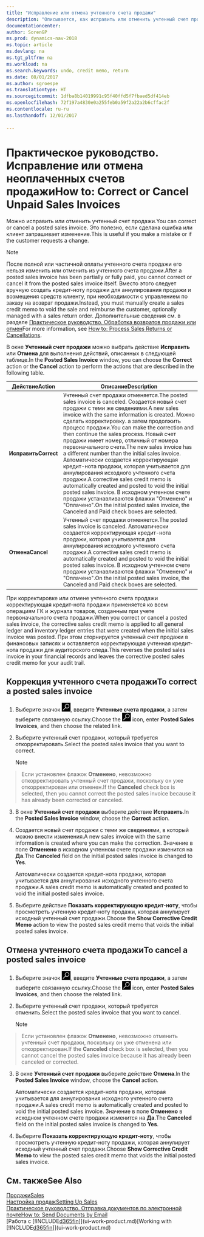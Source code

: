 ```yaml
---
title: "Исправление или отмена учтенного счета продажи"
description: "Описывается, как исправить или отменить учтенный счет продажи и применить кредит-ноту продажи."
documentationcenter: 
author: SorenGP
ms.prod: dynamics-nav-2018
ms.topic: article
ms.devlang: na
ms.tgt_pltfrm: na
ms.workload: na
ms.search.keywords: undo, credit memo, return
ms.date: 08/01/2017
ms.author: sgroespe
ms.translationtype: HT
ms.sourcegitcommit: 1dfba8b14019991c95f40ffd5f7fbaed5df414eb
ms.openlocfilehash: 72f197a4830e0a255feb0a59f2a22a2b6cffac2f
ms.contentlocale: ru-ru
ms.lasthandoff: 12/01/2017

---
```

# <a name="how-to-correct-or-cancel-unpaid-sales-invoices"></a><span data-ttu-id="a5232-103">Практическое руководство. Исправление или отмена неоплаченных счетов продажи</span><span class="sxs-lookup"><span data-stu-id="a5232-103">How to: Correct or Cancel Unpaid Sales Invoices</span></span>
<span data-ttu-id="a5232-104">Можно исправить или отменить учтенный счет продажи.</span><span class="sxs-lookup"><span data-stu-id="a5232-104">You can correct or cancel a posted sales invoice.</span></span> <span data-ttu-id="a5232-105">Это полезно, если сделана ошибка или клиент запрашивает изменение.</span><span class="sxs-lookup"><span data-stu-id="a5232-105">This is useful if you make a mistake or if the customer requests a change.</span></span>

> [!NOTE]  
>   <span data-ttu-id="a5232-106">После полной или частичной оплаты учтенного счета продажи его нельзя изменить или отменить из учтенного счета продажи.</span><span class="sxs-lookup"><span data-stu-id="a5232-106">After a posted sales invoice has been partially or fully paid, you cannot correct or cancel it from the posted sales invoice itself.</span></span> <span data-ttu-id="a5232-107">Вместо этого следует вручную создать кредит-ноту продажи для аннулирования продажи и возмещения средств клиенту, при необходимости с управлением по заказу на возврат продажи.</span><span class="sxs-lookup"><span data-stu-id="a5232-107">Instead, you must manually create a sales credit memo to void the sale and reimburse the customer, optionally managed with a sales return order.</span></span> <span data-ttu-id="a5232-108">Дополнительные сведения см. в разделе [Практическое руководство. Обработка возвратов продажи или отмен](sales-how-process-sales-returns-cancellations.md)</span><span class="sxs-lookup"><span data-stu-id="a5232-108">For more information, see [How to: Process Sales Returns or Cancellations](sales-how-process-sales-returns-cancellations.md).</span></span>

<span data-ttu-id="a5232-109">В окне **Учтенный счет продажи** можно выбрать действие **Исправить** или **Отмена** для выполнения действий, описанных в следующей таблице.</span><span class="sxs-lookup"><span data-stu-id="a5232-109">In the **Posted Sales Invoice** window, you can choose the **Correct** action or the **Cancel** action to perform the actions that are described in the following table.</span></span>

| <span data-ttu-id="a5232-110">Действие</span><span class="sxs-lookup"><span data-stu-id="a5232-110">Action</span></span> | <span data-ttu-id="a5232-111">Описание</span><span class="sxs-lookup"><span data-stu-id="a5232-111">Description</span></span> |
| --- | --- |
| <span data-ttu-id="a5232-112">**Исправить**</span><span class="sxs-lookup"><span data-stu-id="a5232-112">**Correct**</span></span> |<span data-ttu-id="a5232-113">Учтенный счет продажи отменяется.</span><span class="sxs-lookup"><span data-stu-id="a5232-113">The posted sales invoice is canceled.</span></span> <span data-ttu-id="a5232-114">Создается новый счет продажи с теми же сведениями.</span><span class="sxs-lookup"><span data-stu-id="a5232-114">A new sales invoice with the same information is created.</span></span> <span data-ttu-id="a5232-115">Можно сделать корректировку. а затем продолжить процесс продажи.</span><span class="sxs-lookup"><span data-stu-id="a5232-115">You can make the correction and then continue the sales process.</span></span> <span data-ttu-id="a5232-116">Новый счет продажи имеет номер, отличный от номера первоначального счета.</span><span class="sxs-lookup"><span data-stu-id="a5232-116">The new sales invoice has a different number than the initial sales invoice.</span></span> <span data-ttu-id="a5232-117">Автоматически создается корректирующая кредит-нота продажи, которая учитывается для аннулирования исходного учтенного счета продажи.</span><span class="sxs-lookup"><span data-stu-id="a5232-117">A corrective sales credit memo is automatically created and posted to void the initial posted sales invoice.</span></span> <span data-ttu-id="a5232-118">В исходном учтенном счете продажи устанавливаются флажки "Отменено" и "Оплачено".</span><span class="sxs-lookup"><span data-stu-id="a5232-118">On the initial posted sales invoice, the Canceled and Paid check boxes are selected.</span></span> |
| <span data-ttu-id="a5232-119">**Отмена**</span><span class="sxs-lookup"><span data-stu-id="a5232-119">**Cancel**</span></span> |<span data-ttu-id="a5232-120">Учтенный счет продажи отменяется.</span><span class="sxs-lookup"><span data-stu-id="a5232-120">The posted sales invoice is canceled.</span></span> <span data-ttu-id="a5232-121">Автоматически создается корректирующая кредит-нота продажи, которая учитывается для аннулирования исходного учтенного счета продажи.</span><span class="sxs-lookup"><span data-stu-id="a5232-121">A corrective sales credit memo is automatically created and posted to void the initial posted sales invoice.</span></span> <span data-ttu-id="a5232-122">В исходном учтенном счете продажи устанавливаются флажки "Отменено" и "Оплачено".</span><span class="sxs-lookup"><span data-stu-id="a5232-122">On the initial posted sales invoice, the Canceled and Paid check boxes are selected.</span></span> |

<span data-ttu-id="a5232-123">При корректировке или отмене учтенного счета продажи корректирующая кредит-нота продажи применяется ко всем операциям ГК и журнала товаров, созданным при учете первоначального счета продажи.</span><span class="sxs-lookup"><span data-stu-id="a5232-123">When you correct or cancel a posted sales invoice, the corrective sales credit memo is applied to all general ledger and inventory ledger entries that were created when the initial sales invoice was posted.</span></span> <span data-ttu-id="a5232-124">При этом сторнируется учтенный счет продажи в финансовых записях и оставляется корректирующая учтенная кредит-нота продажи для аудиторского следа.</span><span class="sxs-lookup"><span data-stu-id="a5232-124">This reverses the posted sales invoice in your financial records and leaves the corrective posted sales credit memo for your audit trail.</span></span>

## <a name="to-correct-a-posted-sales-invoice"></a><span data-ttu-id="a5232-125">Коррекция учтенного счета продажи</span><span class="sxs-lookup"><span data-stu-id="a5232-125">To correct a posted sales invoice</span></span>
1. <span data-ttu-id="a5232-126">Выберите значок ![Поиск страницы или отчета](media/ui-search/search_small.png "Значок поиска страницы или отчета"), введите **Учтенные счета продажи**, а затем выберите связанную ссылку.</span><span class="sxs-lookup"><span data-stu-id="a5232-126">Choose the ![Search for Page or Report](media/ui-search/search_small.png "Search for Page or Report icon") icon, enter **Posted Sales Invoices**, and then choose the related link.</span></span>  
2. <span data-ttu-id="a5232-127">Выберите учтенный счет продажи, который требуется откорректировать.</span><span class="sxs-lookup"><span data-stu-id="a5232-127">Select the posted sales invoice that you want to correct.</span></span>

    > [!NOTE]  
>   <span data-ttu-id="a5232-128">Если установлен флажок **Отменено**, невозможно откорректировать учтенный счет продажи, поскольку он уже откорректирован или отменен.</span><span class="sxs-lookup"><span data-stu-id="a5232-128">If the **Canceled** check box is selected, then you cannot correct the posted sales invoice because it has already been corrected or canceled.</span></span>
3. <span data-ttu-id="a5232-129">В окне **Учтенный счет продажи** выберите действие **Исправить**.</span><span class="sxs-lookup"><span data-stu-id="a5232-129">In the **Posted Sales Invoice** window, choose the **Correct** action.</span></span>  
4. <span data-ttu-id="a5232-130">Создается новый счет продажи с теми же сведениями, в который можно внести изменения.</span><span class="sxs-lookup"><span data-stu-id="a5232-130">A new sales invoice with the same information is created where you can make the correction.</span></span> <span data-ttu-id="a5232-131">Значение в поле **Отменено** в исходном учтенном счете продажи изменится на **Да**.</span><span class="sxs-lookup"><span data-stu-id="a5232-131">The **Canceled** field on the initial posted sales invoice is changed to **Yes**.</span></span>

    <span data-ttu-id="a5232-132">Автоматически создается кредит-нота продажи, которая учитывается для аннулирования исходного учтенного счета продажи.</span><span class="sxs-lookup"><span data-stu-id="a5232-132">A sales credit memo is automatically created and posted to void the initial posted sales invoice.</span></span>
5. <span data-ttu-id="a5232-133">Выберите действие **Показать корректирующую кредит-ноту**, чтобы просмотреть учтенную кредит-ноту продажи, которая аннулирует исходный учтенный счет продажи.</span><span class="sxs-lookup"><span data-stu-id="a5232-133">Choose the **Show Corrective Credit Memo** action to view the posted sales credit memo that voids the initial posted sales invoice.</span></span>

## <a name="to-cancel-a-posted-sales-invoice"></a><span data-ttu-id="a5232-134">Отмена учтенного счета продажи</span><span class="sxs-lookup"><span data-stu-id="a5232-134">To cancel a posted sales invoice</span></span>
1. <span data-ttu-id="a5232-135">Выберите значок ![Поиск страницы или отчета](media/ui-search/search_small.png "Значок поиска страницы или отчета"), введите **Учтенные счета продажи**, а затем выберите связанную ссылку.</span><span class="sxs-lookup"><span data-stu-id="a5232-135">Choose the ![Search for Page or Report](media/ui-search/search_small.png "Search for Page or Report icon") icon, enter **Posted Sales Invoices**, and then choose the related link.</span></span>  
2. <span data-ttu-id="a5232-136">Выберите учтенный счет продажи, который требуется отменить.</span><span class="sxs-lookup"><span data-stu-id="a5232-136">Select the posted sales invoice that you want to cancel.</span></span>

    > [!NOTE]  
>   <span data-ttu-id="a5232-137">Если установлен флажок **Отменено**, невозможно отменить учтенный счет продажи, поскольку он уже отменена или откорректирован.</span><span class="sxs-lookup"><span data-stu-id="a5232-137">If the **Canceled** check box is selected, then you cannot cancel the posted sales invoice because it has already been canceled or corrected.</span></span>
3. <span data-ttu-id="a5232-138">В окне **Учтенный счет продажи** выберите действие **Отмена**.</span><span class="sxs-lookup"><span data-stu-id="a5232-138">In the **Posted Sales Invoice** window, choose the **Cancel** action.</span></span>

    <span data-ttu-id="a5232-139">Автоматически создается кредит-нота продажи, которая учитывается для аннулирования исходного учтенного счета продажи.</span><span class="sxs-lookup"><span data-stu-id="a5232-139">A sales credit memo is automatically created and posted to void the initial posted sales invoice.</span></span> <span data-ttu-id="a5232-140">Значение в поле **Отменено** в исходном учтенном счете продажи изменится на **Да**.</span><span class="sxs-lookup"><span data-stu-id="a5232-140">The **Canceled** field on the initial posted sales invoice is changed to **Yes**.</span></span>
4. <span data-ttu-id="a5232-141">Выберите **Показать корректирующую кредит-ноту**, чтобы просмотреть учтенную кредит-ноту продажи, которая аннулирует исходный учтенный счет продажи.</span><span class="sxs-lookup"><span data-stu-id="a5232-141">Choose **Show Corrective Credit Memo** to view the posted sales credit memo that voids the initial posted sales invoice.</span></span>

## <a name="see-also"></a><span data-ttu-id="a5232-142">См. также</span><span class="sxs-lookup"><span data-stu-id="a5232-142">See Also</span></span>
[<span data-ttu-id="a5232-143">Продажи</span><span class="sxs-lookup"><span data-stu-id="a5232-143">Sales</span></span>](sales-manage-sales.md)  
[<span data-ttu-id="a5232-144">Настройка продаж</span><span class="sxs-lookup"><span data-stu-id="a5232-144">Setting Up Sales</span></span>](sales-setup-sales.md)  
[<span data-ttu-id="a5232-145">Практическое руководство. Отправка документов по электронной почте</span><span class="sxs-lookup"><span data-stu-id="a5232-145">How to: Send Documents by Email</span></span>](ui-how-send-documents-email.md)  
<span data-ttu-id="a5232-146">[Работа с [!INCLUDE[d365fin](includes/d365fin_md.md)]](ui-work-product.md)</span><span class="sxs-lookup"><span data-stu-id="a5232-146">[Working with [!INCLUDE[d365fin](includes/d365fin_md.md)]](ui-work-product.md)</span></span>

